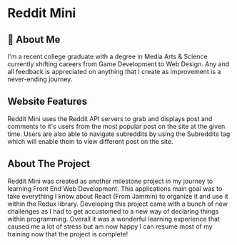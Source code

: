 
# Reddit Mini


## 🚀 About Me
I'm a recent college graduate with a degree in Media Arts & Science currently shifting careers from Game Development to Web Design. Any and all feedback is appreciated on anything that I create as improvement is a never-ending journey.


## Website Features
Reddit Mini uses the Reddit API servers to grab and displays post and comments to it's users from the most popular post on the site at the given time. Users are also able to navigate subreddits by using the Subreddits tag which will enable them to view different post on the site.
## About The Project
Reddit Mini was created as another milestone project in my journey to learning Front End Web Development. This applications main goal was to take everything I know about React (From Jammin) to organize it and use it within the Redux library. Developing this project came with a bunch of new challenges as I had to get accustomed to a new way of declaring things within programming. Overall it was a wonderful learning experience that caused me a lot of stress but am now happy I can resume most of my training now that the project is complete!

